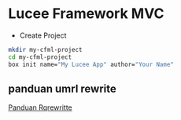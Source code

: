 # Lucee Framework MVC

- Create Project

```bash
mkdir my-cfml-project
cd my-cfml-project
box init name="My Lucee App" author="Your Name"
```

## panduan umrl rewrite

[Panduan Rqrewritte](https://commandbox.ortusbooks.com/embedded-server/configuring-your-server/url-rewrites)
